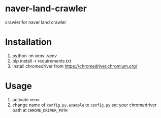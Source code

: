 # naver-land-crawler
crawler for naver land crawler


# Installation
 1. python -m venv .venv
 2. pip install -r requirements.txt
 3. install chromedriver from https://chromedriver.chromium.org/


# Usage
 1. activate venv
 2. change name of `config.py.example` to `config.py`
    set your chromedriver path at `CHROME_DRIVER_PATH`
